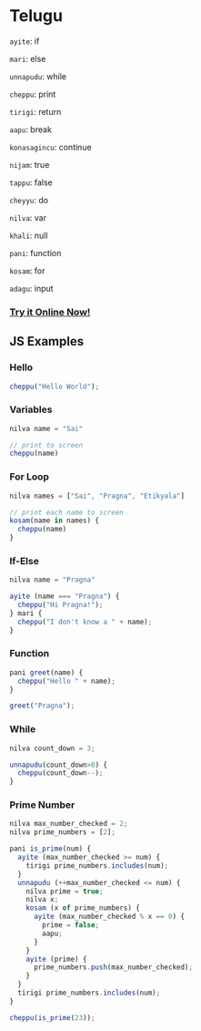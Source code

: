 # Telugu

`ayite`: if

`mari`: else

`unnapudu`: while

`cheppu`: print

`tirigi`: return

`aapu`: break

`konasagincu`: continue

`nijam`: true

`tappu`: false

`cheyyu`: do

`nilva`: var

`khali`: null

`pani`: function

`kosam`: for

`adagu`: input

### [Try it Online Now!](https://sai.onl/lang_bridge/try/index.html#telugu)

## JS Examples

### Hello

```javascript
cheppu("Hello World");
```


### Variables

```javascript
nilva name = "Sai"

// print to screen
cheppu(name)
```


### For Loop

```javascript
nilva names = ["Sai", "Pragna", "Etikyala"]

// print each name to screen
kosam(name in names) {
  cheppu(name)
}
```


### If-Else

```javascript
nilva name = "Pragna"

ayite (name === "Pragna") {
  cheppu("Hi Pragna!");
} mari {
  cheppu("I don't know a " + name);
}
```


### Function

```javascript
pani greet(name) {
  cheppu("Hello " + name);
}

greet("Pragna");
```


### While

```javascript
nilva count_down = 3;

unnapudu(count_down>0) {
  cheppu(count_down--);
}
```


### Prime Number

```javascript
nilva max_number_checked = 2;
nilva prime_numbers = [2];

pani is_prime(num) {
  ayite (max_number_checked >= num) {
    tirigi prime_numbers.includes(num);
  }
  unnapudu (++max_number_checked <= num) {
    nilva prime = true;
    nilva x;
    kosam (x of prime_numbers) {
      ayite (max_number_checked % x == 0) {
        prime = false;
        aapu;
      }
    }
    ayite (prime) {
      prime_numbers.push(max_number_checked);
    }
  }
  tirigi prime_numbers.includes(num);
}

cheppu(is_prime(23));
```

